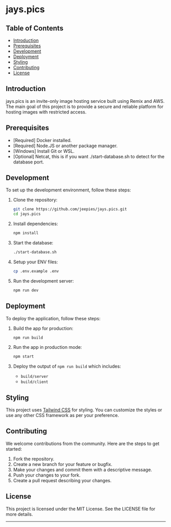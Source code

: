 # jays.pics

## Table of Contents

- [Introduction](#introduction)
- [Prerequisites](#prerequisites)
- [Development](#development)
- [Deployment](#deployment)
- [Styling](#styling)
- [Contributing](#contributing)
- [License](#license)

## Introduction

jays.pics is an invite-only image hosting service built using Remix and AWS. The main goal of this project is to provide a secure and reliable platform for hosting images with restricted access.

## Prerequisites

- [Required] Docker installed.
- [Required] Node.JS or another package manager.
- [Windows] Install Git or WSL.
- [Optional] Netcat, this is if you want ./start-database.sh to detect for the database port.

## Development

To set up the development environment, follow these steps:

1. Clone the repository:

   ```sh
   git clone https://github.com/jeepies/jays.pics.git
   cd jays.pics
   ```

2. Install dependencies:

   ```sh
   npm install
   ```

3. Start the database:

   ```sh
   ./start-database.sh
   ```

4. Setup your ENV files:

   ```sh
   cp .env.example .env
   ```

5. Run the development server:

   ```sh
   npm run dev
   ```

## Deployment

To deploy the application, follow these steps:

1. Build the app for production:

   ```sh
   npm run build
   ```

2. Run the app in production mode:

   ```sh
   npm start
   ```

3. Deploy the output of `npm run build` which includes:
   - `build/server`
   - `build/client`

## Styling

This project uses [Tailwind CSS](https://tailwindcss.com/) for styling. You can customize the styles or use any other CSS framework as per your preference.

## Contributing

We welcome contributions from the community. Here are the steps to get started:

1. Fork the repository.
2. Create a new branch for your feature or bugfix.
3. Make your changes and commit them with a descriptive message.
4. Push your changes to your fork.
5. Create a pull request describing your changes.

## License

This project is licensed under the MIT License. See the LICENSE file for more details.

---
